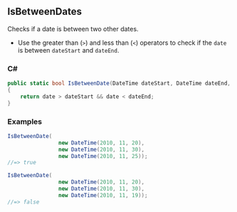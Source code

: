 ## IsBetweenDates

Checks if a date is between two other dates.

- Use the greater than (`>`) and less than (`<`) operators to check if the `date` is between
`dateStart` and `dateEnd`.

### C#

```csharp
public static bool IsBetweenDate(DateTime dateStart, DateTime dateEnd, DateTime date)
{
    return date > dateStart && date < dateEnd;
}
```

### Examples

```csharp
IsBetweenDate(
                new DateTime(2010, 11, 20),
                new DateTime(2010, 11, 30),
                new DateTime(2010, 11, 25));
//=> true

IsBetweenDate(
                new DateTime(2010, 11, 20),
                new DateTime(2010, 11, 30),
                new DateTime(2010, 11, 19));
//=> false
```
